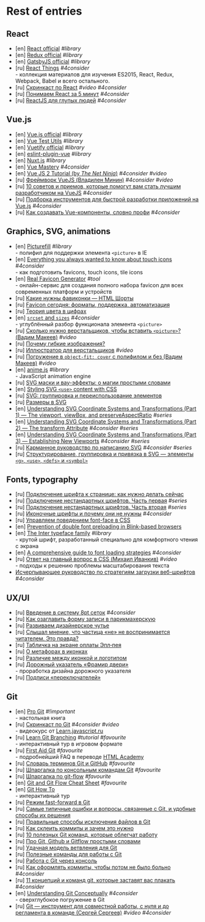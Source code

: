 # Rest of entries

## React

* [en] [React official](https://reactjs.org/) _#library_
* [en] [Redux official](https://redux.js.org/) _#library_
* [en] [GatsbyJS official](https://www.gatsbyjs.org/) _#library_
* [ru] [React Things](https://github.com/rtivital/react-things) _#4consider_\
\- коллекция материалов для изучения ES2015, React, Redux, Webpack, Babel и всего остального.
* [ru] [Скринкаст по React](https://www.youtube.com/playlist?list=PLDyvV36pndZEz2unvD0a2Spv7RehBrpDO) _#video_ _#4consider_
* [ru] [Понимаем React за 5 минут](https://medium.com/@stasonmars/%D0%BF%D0%BE%D0%BD%D0%B8%D0%BC%D0%B0%D0%B5%D0%BC-react-%D0%B7%D0%B0-5-%D0%BC%D0%B8%D0%BD%D1%83%D1%82-2611122c6fbf) _#4consider_
* [ru] [ReactJS для глупых людей](https://habr.com/ru/post/249107/) _#4consider_

## Vue.js

* [en] [Vue.js official](https://vuejs.org/) _#library_
* [en] [Vue Test Utils](https://vue-test-utils.vuejs.org/) _#library_
* [en] [Vuetify official](https://vuetifyjs.com/en/) _#library_
* [en] [eslint-plugin-vue](https://eslint.vuejs.org/) _#library_
* [en] [Nuxt.js](https://nuxtjs.org/) _#library_
* [en] [Vue Mastery](https://www.vuemastery.com/courses) _#4consider_
* [en] [Vue JS 2 Tutorial (by _The Net Ninja_)](https://www.youtube.com/playlist?list=PL4cUxeGkcC9gQcYgjhBoeQH7wiAyZNrYa) _#4consider_ _#video_
* [ru] [Фреймворк VueJS (Владилен Минин)](https://www.youtube.com/playlist?list=PLD-piGJ3Dtl0C2gVy-_vZoxYRFWRwUvWL) _#4consider_ _#video_
* [ru] [10 советов и приемов, которые помогут вам стать лучшим разработчиком на VueJS](https://habr.com/ru/post/471212/) _#4consider_
* [ru] [Подборка инструментов для быстрой разработки приложений на Vue.js](https://tproger.ru/translations/tools-for-vue-js/) _#4consider_
* [ru] [Как создавать Vue-компоненты, словно профи](https://css-live.ru/articles/kak-sozdavat-vue-komponenty-slovno-profi.html) _#4consider_

## Graphics, SVG, animations

* [en] [Picturefill](https://scottjehl.github.io/picturefill/) _#library_\
\- полифил для поддержки элемента `<picture>` в IE
* [en] [Everything you always wanted to know about touch icons](https://mathiasbynens.be/notes/touch-icons) _#4consider_\
\- как подготовить favicons, touch icons, tile icons
* [en] [Real Favicon Generator](https://realfavicongenerator.net/) _#tool_\
\- онлайн-сервис для создания полного набора favicon для всех современных платформ и устройств
* [ru] [Какие нужны фавиконки — HTML Шорты](https://www.youtube.com/watch?v=iG9WF8VpogY)
* [ru] [Favicon сегодня: форматы, поддержка, автоматизация](https://habr.com/ru/post/330584/)
* [ru] [Теория цвета в цифрах](https://habr.com/ru/post/189766/)
* [en] [`srcset` and `sizes`](https://ericportis.com/posts/2014/srcset-sizes/) _#4consider_\
\- углублённый разбор функционала элемента `<picture>`
* [ru] [Сколько нужно верстальщиков, чтобы вставить `<picture>`? (Вадим Макеев)](https://www.youtube.com/watch?v=Szo-2D7TtEU) _#video_
* [ru] [Почему гибкие изображения?](https://developer.mozilla.org/ru/docs/Learn/HTML/Multimedia_and_embedding/Responsive_images)
* [ru] [Иллюстратор для верстальщиков](https://www.youtube.com/watch?v=h6CHstX40rE) _#video_
* [ru] [Погружение в `object-fit: cover` с полифилом и без (Вадим Макеев)](https://www.youtube.com/watch?v=aZJMOVpMhtc) _#video_
* [en] [anime.js](https://animejs.com/) _#library_\
\- JavaScript animation engine
* [ru] [SVG маски и вау-эффекты: о магии простыми словами](https://habr.com/ru/post/349362/)
* [en] [Styling SVG `<use>` content with CSS](https://tympanus.net/codrops/2015/07/16/styling-svg-use-content-css/)
* [ru] [SVG: группировка и переиспользование элементов](http://css.yoksel.ru/svg-groups-use/)
* [ru] [Размеры в SVG](http://css.yoksel.ru/svg-sizes/)
* [en] [Understanding SVG Coordinate Systems and Transformations (Part 1) — The viewport, viewBox, and preserveAspectRatio](https://www.sarasoueidan.com/blog/svg-coordinate-systems/) _#series_
* [en] [Understanding SVG Coordinate Systems and Transformations (Part 2) — The transform Attribute](https://www.sarasoueidan.com/blog/svg-transformations/) _#4consider_ _#series_
* [en] [Understanding SVG Coordinate Systems and Transformations (Part 3) — Establishing New Viewports](https://www.sarasoueidan.com/blog/nesting-svgs/) _#4consider_ _#series_
* [ru] [Карманное руководство по написанию SVG](https://css-live.ru/articles/karmannoe-rukovodstvo-po-napisaniyu-svg-vvedenie.html) _#4consider_ _#series_
* [ru] [Структурирование, группировка и привязка в SVG — элементы `<g>`, `<use>`, `<defs>` и `<symbol>`](https://habr.com/ru/post/230443/)

## Fonts, typography

* [ru] [Подключение шрифта к странице: как нужно делать сейчас](https://nicothin.pro/page/web-fonts)
* [ru] [Подключение нестандартных шрифтов. Часть первая](https://fontstorage.com/blog/about-font-face-part-one/) _#series_
* [ru] [Подключение нестандартных шрифтов. Часть вторая](https://fontstorage.com/blog/about-font-face-part-two/) _#series_
* [ru] [Иконочные шрифты и почему они не нужны](https://nicothin.pro/page/icon-fonts-2017) _#4consider_
* [ru] [Управляем поведением font-face в CSS](https://ymatuhin.ru/front-end/font-display/)
* [en] [Prevention of double font preloading in Blink-based browsers](https://github.com/cds-snc/ircc-rescheduler/pull/374)
* [en] [The Inter typeface family](https://rsms.me/inter/) _#library_\
\- крутой шрифт, разработанный специально для комфортного чтения с экрана
* [en] [A comprehensive guide to font loading strategies](https://www.zachleat.com/web/comprehensive-webfonts/) _#4consider_
* [ru] [Ответ на главный вопрос в CSS (Михаил Иванкив)](https://www.youtube.com/watch?v=cO2-zYzjyD0) _#video_\
\- подходы к решению проблемы масштабирования текста
* [Исчерпывающее руководство по стратегиям загрузки веб-шрифтов](https://css-live.ru/articles/ischerpyvayushhee-rukovodstvo-po-strategiyam-zagruzki-veb-shriftov.html) _#4consider_

## UX/UI

* [ru] [Введение в систему 8pt сеток](https://habr.com/ru/company/digital-ecosystems/blog/319700/) _#4consider_
* [ru] [Как озаглавить форму записи в парикмахерскую](https://bureau.ru/soviet/20190514/)
* [ru] [Развиваем дизайнерское чутье](https://medium.com/russian/%D1%80%D0%B0%D0%B7%D0%B2%D0%B8%D0%B2%D0%B0%D0%B5%D0%BC-%D0%B4%D0%B8%D0%B7%D0%B0%D0%B9%D0%BD%D0%B5%D1%80%D1%81%D0%BA%D0%BE%D0%B5-%D1%87%D1%83%D1%82%D1%8C%D0%B5-b7cac4a84b56)
* [ru] [Слышал мнение, что частица «не» не воспринимается читателем. Это правда?](https://bureau.ru/soviet/20190630/)
* [ru] [Табличка на экране оплаты Эпл‑пея](https://bureau.ru/soviet/20190625/)
* [ru] [О метафорах в иконках](https://bureau.ru/soviet/20190629/)
* [ru] [Различие между иконкой и логотипом](https://bureau.ru/soviet/20190720/)
* [ru] [Дорожный указатель «Фрамир двери»](https://bureau.ru/soviet/20190716/)\
\- проработка дизайна дорожного указателя
* [ru] [Подписи «переключателей»](https://bureau.ru/soviet/20190723/)

## Git

* [en] [Pro Git](https://git-scm.com/book/en/v2) _#!important_\
\- настольная книга
* [ru] [Скринкаст по Git](https://www.youtube.com/playlist?list=PLDyvV36pndZHkDRik6kKF6gSb0N0W995h) _#4consider_ _#video_\
\- видеокурс от [Learn.javascript.ru](https://learn.javascript.ru/)
* [ru] [Learn Git Branching](https://learngitbranching.js.org/) _#tutorial_ _#favourite_\
\- интерактивный тур в игровом формате
* [ru] [First Aid Git](http://firstaidgit.ru/) _#favourite_\
\- подробнейший FAQ в переводе [HTML Academy](https://htmlacademy.ru/)
* [ru] [Словарь терминов Git и GitHub](https://github.com/web-standards-ru/dictionary/blob/master/git.md) _#favourite_
* [ru] [Шпаргалка по консольным командам Git](https://github.com/nicothin/web-development/blob/master/git/readme.md) _#favourite_
* [ru] [Шпаргалка по git-flow](https://danielkummer.github.io/git-flow-cheatsheet/index.ru_RU.html) _#favourite_
* [en] [Git and Git Flow Cheat Sheet](http://bilalarslan.me/git-cheat-sheet/) _#favourite_
* [en] [Git How To](https://githowto.com/)\
\- интерактивный тур
* [ru] [Режим fast-forward в Git](http://zencoder.ru/git/fast-forward-git/)
* [ru] [Самые типичные ошибки и вопросы, связанные с Git, и удобные способы их решения](https://tproger.ru/translations/most-common-git-screwupsquestions-and-solutions/)
* [ru] [Правильные способы исключения файлов в Git](https://habr.com/ru/post/202696/)
* [ru] [Как склеить коммиты и зачем это нужно](https://htmlacademy.ru/blog/useful/git/how-to-squash-commits-and-why-it-is-needed)
* [ru] [10 полезных Git команд, которые облегчат работу](https://proglib.io/p/10-tips-git/)
* [ru] [Про Git, Github и Gitflow простыми словами](https://proglib.io/p/git-github-gitflow/)
* [ru] [Удачная модель ветвления для Git](https://habr.com/ru/post/106912/)
* [ru] [Полезные команды для работы с Git](https://htmlacademy.ru/blog/useful/git/useful-commands-for-working-with-git)
* [ru] [Работа с Git через консоль](https://htmlacademy.ru/blog/useful/git/git-console)
* [ru] [Как оформлять коммиты, чтобы потом не было больно](https://habr.com/ru/company/voximplant/blog/276695/) _#4consider_
* [ru] [11 концепций и команд git, которые заставят вас плакать](https://proglib.io/p/painful-git/) _#4consider_
* [en] [Understanding Git Conceptually](https://www.sbf5.com/~cduan/technical/git/) _#4consider_\
\- сверхглубокое погружение в Git
* [ru] [Git — инструмент для совместной работы, с нуля и до регламента в команде (Сергей Сергеев)](https://www.youtube.com/watch?v=yDSs80lu3ak) _#video_ _#4consider_
